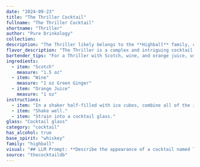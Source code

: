 ```yaml
---
date: "2024-09-23"
title: "The Thriller Cocktail"
fullname: "The Thriller Cocktail"
shortname: "Thriller"
author: "Pure Drinkology"
collection:
description: "The Thriller likely belongs to the **Highball** family, characterized by their tall, mixed drink format.  While its specific origin is unknown, the combination of Scotch, wine, and orange juice suggests a unique twist on the classic Scotch and Soda with a fruity touch, perhaps inspired by the Whiskey Sour tradition. "
flavor_description: "The Thriller is a complex and intriguing cocktail.  The smoky depth of Scotch is balanced by the fruity sweetness of wine and the bright acidity of orange juice.  Expect notes of dried fruit, citrus zest, and a lingering warmth that lingers on the palate.  This cocktail is both robust and refreshing, making it perfect for those who enjoy bold flavor profiles. "
bartender_tips: "For a Thriller with Scotch, wine, and orange juice, use a good quality Scotch for depth.  The wine should be dry and complement the Scotch, like a dry sherry or a light red.  The orange juice should be freshly squeezed for brightness.  Shake well with ice to chill and dilute, then strain into a chilled coupe glass.  Garnish with a twist of orange peel for a fragrant touch. "
ingredients:
  - item: "Scotch"
    measure: "1.5 oz"
  - item: "Wine"
    measure: "1 oz Green Ginger"
  - item: "Orange Juice"
    measure: "1 oz"
instructions:
  - item: "In a shaker half-filled with ice cubes, combine all of the ingredients."
  - item: "Shake well."
  - item: "Strain into a cocktail glass."
glass: "Cocktail glass"
category: "cocktail"
has_alcohol: true
base_spirit: "whiskey"
family: "highball"
visual: "## LLM Prompt: **Describe the appearance of a cocktail named Thriller made with Scotch, Wine, and Orange Juice.  Consider:*** **Color:** What is the overall hue of the drink? Is it a deep amber, a vibrant orange, or something more muted?* **Clarity:** Is the drink clear, or does it have a hazy or cloudy appearance? * **Texture:** Is the drink smooth and silky, or does it have a more viscous or layered texture? * **Garnish:** Does the drink feature any garnishes? If so, describe their color, shape, and placement in the glass.* **Glassware:** What type of glass is the Thriller served in? Is it a classic cocktail glass, a rocks glass, or something else?**Bonus:** * **Imagery:** Use evocative language to describe the appearance of the drink, drawing on sensory details to make it come alive for the reader. * **Mood:** How does the appearance of the Thriller contribute to its overall mood or feeling? Is it sophisticated, playful, or something else? "
source: "thecocktaildb"
---
```


